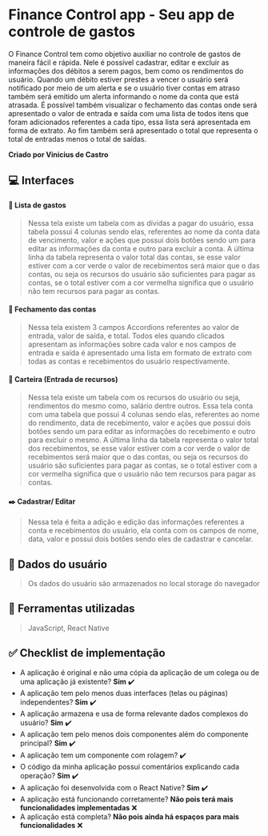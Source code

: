 # Finance Control app - Seu app de controle de gastos
O Finance Control tem como objetivo auxiliar no controle de gastos de maneira fácil e rápida. Nele é possível cadastrar, editar e excluir as informações dos débitos a serem pagos, bem como os rendimentos do usuário. Quando um débito estiver prestes a vencer o usuário será notificado por meio de um alerta e se o usuário tiver contas em atraso também será emitido um alerta informando o nome da conta que está atrasada. É possível também visualizar o fechamento das contas onde será apresentado o valor de entrada e saída com uma lista de todos itens que foram adicionados referentes a cada tipo, essa lista será apresentada em forma de extrato. Ao fim também será apresentado o total que representa o total de entradas menos o total de saídas.

**Criado por Vinicius de Castro**

## :computer: Interfaces

#### :iphone: Lista de gastos

> Nessa tela existe um tabela com as dívidas a pagar do usuário, essa tabela possui 4 colunas sendo elas, referentes ao nome da conta data de vencimento, valor e ações que possui dois botões sendo um para editar as informações da conta e outro para excluir a conta. A última linha da tabela representa o valor total das contas, se esse valor estiver com a cor verde o valor de recebimentos será maior que o das contas, ou seja os recursos do usuário são suficientes para pagar as contas, se o total estiver com a cor vermelha significa que o usuário não tem recursos para pagar as contas.

#### :page_facing_up: Fechamento das contas

> Nessa tela existem 3 campos Accordions referentes ao valor de entrada, valor de saída, e total. Todos eles quando clicados apresentam as informações sobre cada valor e nos campos de entrada e saída é apresentado uma lista em formato de extrato com todas as contas e recebimentos do usuário respectivamente.

#### :iphone: Carteira (Entrada de recursos)

> Nessa tela existe um tabela com os recursos do usuário ou seja, rendimentos do mesmo como, salário dentre outros. Essa tela conta com uma tabela que possui 4 colunas sendo elas, referentes ao nome do rendimento, data de recebimento, valor e ações que possui dois botões sendo um para editar as informações do recebimento e outro para excluir o mesmo. A última linha da tabela representa o valor total dos recebimentos, se esse valor estiver com a cor verde o valor de recebimentos será maior que o das contas, ou seja os recursos do usuário são suficientes para pagar as contas, se o total estiver com a cor vermelha significa que o usuário não tem recursos para pagar as contas.

#### :black_nib: Cadastrar/ Editar

>Nessa tela é feita a adição e edição das informações referentes a conta e recebimentos do usuário, ela conta com os campos de nome, data, valor e possui dois botões sendo eles de cadastrar e cancelar.


## :open_file_folder: Dados do usuário

> Os dados do usuário são armazenados no local storage do navegador


## 🔨 Ferramentas utilizadas

> JavaScript, React Native


## :white_check_mark: Checklist de implementação

- A aplicação é original e não uma cópia da aplicação de um colega ou de uma aplicação já existente? **Sim**  :heavy_check_mark:
- A aplicação tem pelo menos duas interfaces (telas ou páginas) independentes? **Sim**  :heavy_check_mark:
- A aplicação armazena e usa de forma relevante dados complexos do usuário? **Sim**  :heavy_check_mark:
- A aplicação tem pelo menos dois componentes além do componente principal? **Sim**  :heavy_check_mark:
- A aplicação tem um componente com rolagem? :heavy_check_mark:
- O código da minha aplicação possui comentários explicando cada operação? **Sim**  :heavy_check_mark:
- A aplicação foi desenvolvida com o React Native? **Sim**  :heavy_check_mark:
- A aplicação está funcionando corretamente? **Não pois terá mais funcionalidades implementadas**  :x:
- A aplicação está completa? **Não pois ainda há espaços para mais funcionalidades** :x:
